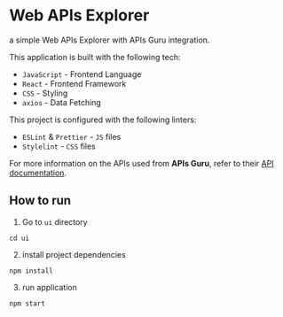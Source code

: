 # Web APIs Explorer 
a simple Web APIs Explorer with APIs Guru integration.

This application is built with the following tech:
- `JavaScript` - Frontend Language
- `React` - Frontend Framework
- `CSS` - Styling
- `axios` - Data Fetching

This project is configured with the following linters:
- `ESLint` & `Prettier` - `JS` files
- `Stylelint` - `CSS` files

For more information on the APIs used from **APIs Guru**, refer to their [API documentation](https://apis.guru/api-doc/).
## How to run

1. Go to `ui` directory
```
cd ui
```

2. install project dependencies
```
npm install
```

3. run application
```
npm start
```

